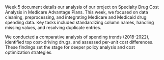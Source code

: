  Week 5 document details our analysis of our project on Specialty Drug Cost Analysis in Medicare Advantage Plans. 
 This week, we focused on data cleaning, preprocessing, and integrating Medicare and Medicaid drug spending data. 
 Key tasks included standardizing column names, handling missing values, and resolving duplicate entries.

 
 We conducted a comparative analysis of spending trends (2018-2022), identified top cost-driving drugs, and assessed per-unit cost differences. 
 These findings set the stage for deeper policy analysis and cost optimization strategies.
